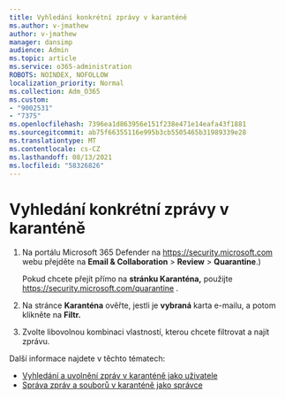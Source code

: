 ```yaml
---
title: Vyhledání konkrétní zprávy v karanténě
ms.author: v-jmathew
author: v-jmathew
manager: dansimp
audience: Admin
ms.topic: article
ms.service: o365-administration
ROBOTS: NOINDEX, NOFOLLOW
localization_priority: Normal
ms.collection: Adm_O365
ms.custom:
- "9002531"
- "7375"
ms.openlocfilehash: 7396ea1d863956e151f238e471e14eafa43f1881
ms.sourcegitcommit: ab75f66355116e995b3cb5505465b31989339e28
ms.translationtype: MT
ms.contentlocale: cs-CZ
ms.lasthandoff: 08/13/2021
ms.locfileid: "58326826"
---
```

# <a name="find-a-specific-quarantined-message"></a>Vyhledání konkrétní zprávy v karanténě

1. Na portálu Microsoft 365 Defender na <https://security.microsoft.com> webu přejděte na **Email & Collaboration** \> **Review** \> **Quarantine**.)

   Pokud chcete přejít přímo na **stránku Karanténa,** použijte <https://security.microsoft.com/quarantine> .

2. Na stránce **Karanténa** ověřte, jestli je **vybraná** karta e-mailu, a potom klikněte na **Filtr.**
3. Zvolte libovolnou kombinaci vlastností, kterou chcete filtrovat a najít zprávu.

Další informace najdete v těchto tématech:

- [Vyhledání a uvolnění zpráv v karanténě jako uživatele](https://docs.microsoft.com/microsoft-365/security/office-365-security/find-and-release-quarantined-messages-as-a-user)
- [Správa zpráv a souborů v karanténě jako správce](https://docs.microsoft.com/microsoft-365/security/office-365-security/manage-quarantined-messages-and-files)
